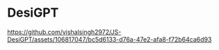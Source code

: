 # DesiGPT

https://github.com/vishalsingh2972/JS-DesiGPT/assets/106817047/bc5d6133-d76a-47e2-afa8-f72b64ca6d93

